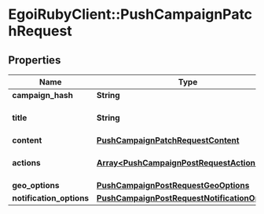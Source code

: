 # EgoiRubyClient::PushCampaignPatchRequest

## Properties
Name | Type | Description | Notes
------------ | ------------- | ------------- | -------------
**campaign_hash** | **String** |  | [optional] 
**title** | **String** | Push campaign subject | [optional] 
**content** | [**PushCampaignPatchRequestContent**](PushCampaignPatchRequestContent.md) |  | [optional] 
**actions** | [**Array&lt;PushCampaignPostRequestActions&gt;**](PushCampaignPostRequestActions.md) | Actions for push campaign | [optional] 
**geo_options** | [**PushCampaignPostRequestGeoOptions**](PushCampaignPostRequestGeoOptions.md) |  | [optional] 
**notification_options** | [**PushCampaignPostRequestNotificationOptions**](PushCampaignPostRequestNotificationOptions.md) |  | [optional] 


